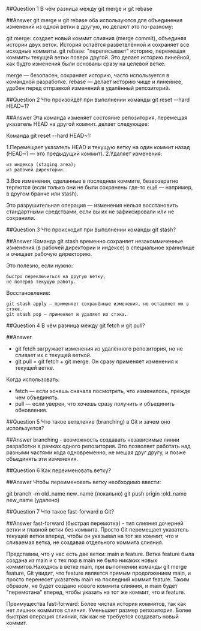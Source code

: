 ##Question 1
В чём разница между git merge и git rebase

##Answer
git merge и git rebase оба используются для объединения изменений из одной ветки в другую, но делают это по-разному:

git merge: создает новый коммит слияния (merge commit), объединяя истории двух веток. История остаётся разветвлённой и сохраняет все исходные коммиты.
git rebase: "переписывает" историю, перемещая коммиты текущей ветки поверх другой. Это делает историю линейной, как будто изменения были основаны сразу на целевой ветке.

merge — безопасен, сохраняет историю, часто используется в командной разработке.
rebase — делает историю чище и линейнее, удобен перед отправкой изменений в удалённый репозиторий.

##Question 2
Что произойдёт при выполнении команды git reset --hard HEAD~1?

##Answer
Эта команда изменяет состояние репозитория, перемещая указатель HEAD на другой коммит.
делает следующее:

Команда git reset --hard HEAD~1:

1.Перемещает указатель HEAD и текущую ветку на один коммит назад (HEAD~1 — это предыдущий коммит).
2.Удаляет изменения:

    из индекса (staging area);
    из рабочей директории.

3.Все изменения, сделанные в последнем коммите, безвозвратно теряются (если только они не были сохранены где-то ещё — например, в другом бранче или stash).

Это разрушительная операция — изменения нельзя восстановить стандартными средствами, если вы их не зафиксировали или не сохранили.

##Question 3
Что происходит при выполнении команды git stash?

##Answer
Команда git stash временно сохраняет незакоммиченные изменения (в рабочей директории и индексе) в специальное хранилище и очищает рабочую директорию.

Это полезно, если нужно:

    быстро переключиться на другую ветку,
    не потеряв текущую работу.

Восстановление:

    git stash apply — применяет сохранённые изменения, но оставляет их в стэке.
    git stash pop — применяет и удаляет из стэка.

##Question 4
В чём разница между git fetch и git pull?

##Answer

- git fetch загружает изменения из удалённого репозитория, но не сливает их с текущей веткой.
- git pull = git fetch + git merge. Он сразу применяет изменения к текущей ветке.

Когда использовать:

- fetch — если хочешь сначала посмотреть, что изменилось, прежде чем объединять.
- pull — если уверен, что хочешь сразу получить и объединить обновления.

##Question 5
Что такое ветвление (branching) в Git и зачем оно используется?

##Answer
branching - возможность создавать независимые линии разработки в рамках одного репозитория. Это позволяет работать над разными частями кода одновременно, не мешая друг другу, и позже объединять эти изменения.

##Question 6
Как переименовать ветку?

##Answer
Чтобы переименовать ветку необходимо ввести:

git branch -m old_name new_name (локально)
git push origin :old_name new_name (удалено)

##Question 7
Что такое fast-forward в Git?

##Answer
fast-forward (быстрая перемотка) - тип слияния дочерней ветки и главной ветки без коммита. Просто Git перемещает указатель текущей ветки вперед, чтобы он указывал на тот же коммит, что и сливаемая ветка, не создавая отдельного коммита слияния.

Представим, что у нас есть две ветки: main и feature. Ветка feature была создана из main и с тех пор в main не было никаких новых коммитов.Находясь в ветке main, при выполнении команды git merge feature, Git увидит, что feature является прямым продолжением main, и просто перенесет указатель main на последний коммит feature. Таким образом, не будет создано нового коммита слияния, и main будет "перемотана" вперед, чтобы указать на тот же коммит, что и feature.

Преимущества fast-forward:
Более чистая история коммитов, так как нет лишних коммитов слияния.
Уменьшает размер репозитория.
Более быстрая операция слияния, так как не требуется создавать новый коммит.
